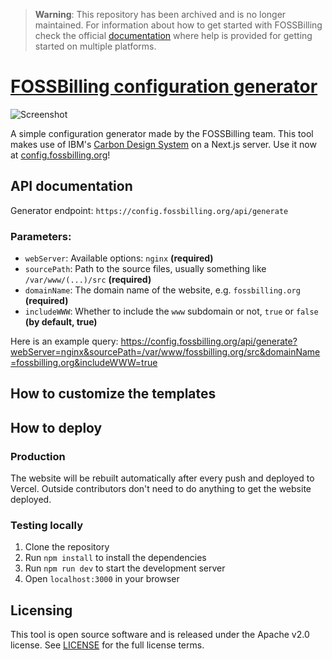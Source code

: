 > **Warning**:
This repository has been archived and is no longer maintained. For information about how to get started with FOSSBilling check the official [documentation](https://fossbilling.org/docs/getting-started) where help is provided for getting started on multiple platforms.

# [FOSSBilling configuration generator](https://config.fossbilling.org)

![Screenshot](https://user-images.githubusercontent.com/35808275/196001874-c6ec9c0a-b564-4285-aca3-68e6265adbc7.png)


A simple configuration generator made by the FOSSBilling team. This tool makes use of IBM's [Carbon Design System](https://carbondesignsystem.com/) on a Next.js server. Use it now at [config.fossbilling.org](https://config.fossbilling.org)!

## API documentation
Generator endpoint: `https://config.fossbilling.org/api/generate`

### Parameters:
- `webServer`: Available options: `nginx` **(required)**
- `sourcePath`: Path to the source files, usually something like `/var/www/(...)/src` **(required)**
- `domainName`: The domain name of the website, e.g. `fossbilling.org` **(required)**
- `includeWWW`: Whether to include the `www` subdomain or not, `true` or `false` **(by default, true)**

Here is an example query: https://config.fossbilling.org/api/generate?webServer=nginx&sourcePath=/var/www/fossbilling.org/src&domainName=fossbilling.org&includeWWW=true

## How to customize the templates

## How to deploy
### Production
The website will be rebuilt automatically after every push and deployed to Vercel. Outside contributors don't need to do anything to get the website deployed.

### Testing locally
1. Clone the repository
2. Run `npm install` to install the dependencies
3. Run `npm run dev` to start the development server
4. Open `localhost:3000` in your browser

## Licensing
This tool is open source software and is released under the Apache v2.0 license. See [LICENSE](LICENSE) for the full license terms.
